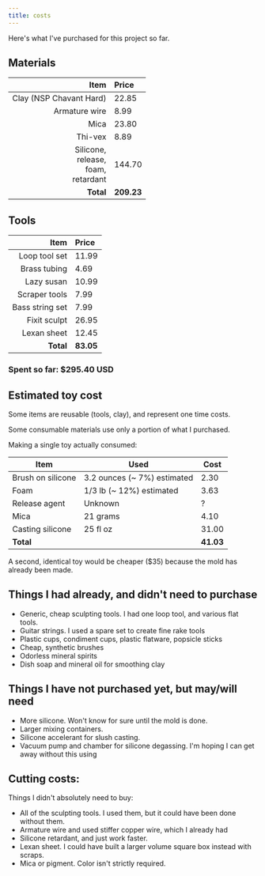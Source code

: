 ```yaml
---
title: costs
---
```



Here's what I've purchased for this project so far.

## Materials

Item | Price
--: | :--
Clay (NSP Chavant Hard) | 22.85
Armature wire | 8.99
Mica | 23.80
Thi-vex | 8.89
Silicone, <br>release, <br> foam, <br>retardant | 144.70
**Total** | **209.23**

## Tools

Item | Price
--: | :--
Loop tool set | 11.99
Brass tubing | 4.69
Lazy susan | 10.99
Scraper tools | 7.99
Bass string set | 7.99
Fixit sculpt | 26.95
Lexan sheet | 12.45
**Total** | **83.05**

### Spent so far: $295.40 USD

## Estimated toy cost

Some items are reusable (tools, clay), and represent one time costs. 

Some consumable materials use only a portion of what I purchased.

Making a single toy actually consumed:

 Item | Used | Cost
-- | -- | --
Brush on silicone | 3.2 ounces (~ 7%) estimated | 2.30
Foam | 1/3 lb (~ 12%) estimated | 3.63
Release agent | Unknown | ?
Mica | 21 grams | 4.10
Casting silicone | 25 fl oz | 31.00
**Total** | |  **41.03**

A second, identical toy would be cheaper ($35) because the mold has already been made.



## Things I had already, and didn't need to purchase

* Generic, cheap sculpting tools. I had one loop tool, and various flat tools.
* Guitar strings. I used a spare set to create fine rake tools
* Plastic cups, condiment cups, plastic flatware, popsicle sticks
* Cheap, synthetic brushes
* Odorless mineral spirits
* Dish soap and mineral oil for smoothing clay

## Things I have not purchased yet, but may/will need

* More silicone. Won't know for sure until the mold is done.
* Larger mixing containers.
* Silicone accelerant for slush casting.
* Vacuum pump and chamber for silicone degassing. I'm hoping I can get away without this using 


## Cutting costs:

Things I didn't absolutely need to buy:

* All of the sculpting tools. I used them, but it could have been done without them.
* Armature wire and used stiffer copper wire, which I already had
* Silicone retardant, and just work faster.
* Lexan sheet. I could have built a larger volume square box instead with scraps.
* Mica or pigment. Color isn't strictly required.
